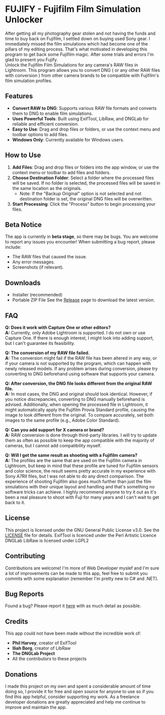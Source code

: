 # FUJIFY - Fujifilm Film Simulation Unlocker
After getting all my photography gear stolen and not having the funds and time to buy back on Fujifilm, I settled down on buying used Sony gear. I immediately missed the film simulations which had become one of the pillars of my editing process. That's what motivated in developing this program to get back some Fujifilm magic. After some trials and errors I'm glad to present you Fujify.   
Unlock the Fujifilm Film Simulations for any camera's RAW files in Lightroom. This program allows you to convert DNG ( or any other RAW files with conversion ) from other camera brands to be compatible with Fujifilm's film simulation profiles.

## Features

- **Convert RAW to DNG**: Supports various RAW file formats and converts them to DNG to enable film simulations.
- **Uses Powerful Tools**: Built using ExifTool, LibRaw, and DNGLab for reliable and efficient conversion.
- **Easy to Use**: Drag and drop files or folders, or use the context menu and toolbar options to add files.
- **Windows Only**: Currently available for Windows users.

## How to Use

1. **Add Files**: Drag and drop files or folders into the app window, or use the context menu or toolbar to add files and folders.
2. **Choose Destination Folder**: Select a folder where the processed files will be saved. If no folder is selected, the processed files will be saved in the same location as the originals.
   - Note: If the "Backup Original" option is not selected and not destination folder is set, the original DNG files will be overwritten.
3. **Start Processing**: Click the "Process" button to begin processing your files.
   
## Beta Notice

The app is currently in **beta stage**, so there may be bugs. You are welcome to report any issues you encounter! When submitting a bug report, please include:

- The RAW files that caused the issue.
- Any error messages.
- Screenshots (if relevant).
  
## Downloads

- Installer (recommended)
- Portable ZIP File
See the [Release](#) page to download the latest version.

## FAQ

**Q: Does it work with Capture One or other editors?**  
**A:** Currently, only Adobe Lightroom is supported. I do not own or use Capture One. If there is enough interest, I might look into adding support, but I can't guarantee its feasibility.

**Q: The conversion of my RAW file failed.**  
**A:** The conversion might fail if the RAW file has been altered in any way, or if your camera is not supported by the program, which can happen with newly released models. If any problem arises during conversion, please try converting to DNG beforehand using software that supports your camera.

**Q: After conversion, the DNG file looks different from the original RAW file.**  
**A:** In most cases, the DNG and original should look identical. However, if you notice discrepancies, converting to DNG manually beforehand is advised. Additionally, when opening the processed file in Lightroom, it might automatically apply the Fujifilm Provia Standard profile, causing the image to look different from the original. To compare accurately, set both images to the same profile (e.g., Adobe Color Standard).

**Q: Can you add support for X camera or brand?**  
**A:** RAW conversion is done through third-party libraries. I will try to update them as often as possible to keep the app compatible with the majority of cameras, but I cannot add compatibility myself.

**Q: Will I get the same result as shooting with a Fujifilm camera?**  
**A:** The profiles are the same that are used on the Fujifilm camera in Lightroom, but keep in mind that these profile are tuned for Fujifilm sensors and color science, the result seems pretty accurate in my experience with Sony A7RII files, but I was not able to do any direct comparison. The experience of shooting Fujifilm also goes much further than just the film simulations with their unique layout and handling and that's something no software tricks can achieve. I highly recommend anyone to try it out as it's been a real pleasure to shoot with Fuji for many years and I can't wait to get back to it.

## License

This project is licensed under the GNU General Public License v3.0. See the [LICENSE](LICENSE) file for details.
ExifTool is licenced under the Perl Artistic Licence
DNGLab
LibRaw is licensed under LGPL2

## Contributing

Contributions are welcome! I'm more of Web Developer myslef and I'm sure a lot of improvements can be made to this app, feel free to submit you commits with some explanation (remember I'm pretty new to C# and .NET).

## Bug Reports

Found a bug? Please report it [here](#) with as much detail as possible.

## Credits

This app could not have been made without the incredible work of:

- **Phil Harvey**, creator of ExifTool
- **Iliah Borg**, creator of LibRaw
- **The DNGLab Project**
- All the contributors to these projects

## Donations

I made this project on my own and spent a considerable amount of time doing so, I provide it for free and open source for anyone to use so if you find this app helpful, consider supporting my work. As a freelance developer donations are greatly appreciated and help me continue to improve and maintain the app.
